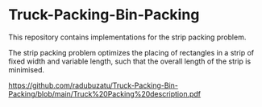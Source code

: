 # Truck-Packing-Bin-Packing
This repository contains implementations for the strip packing problem.

The strip packing problem optimizes the placing of rectangles in a strip of fixed width and variable length, such that the overall length of the strip is minimised.

https://github.com/radubuzatu/Truck-Packing-Bin-Packing/blob/main/Truck%20Packing%20description.pdf
